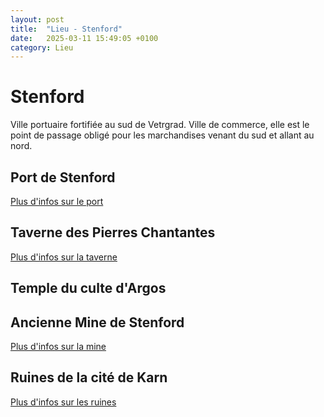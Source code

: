 ```yaml
---
layout: post
title:  "Lieu - Stenford"
date:   2025-03-11 15:49:05 +0100
category: Lieu
---
```


# Stenford
Ville portuaire fortifiée au sud de Vetrgrad. Ville de commerce, elle est le point de passage obligé pour les marchandises venant du sud et allant au nord.

## Port de Stenford
[Plus d'infos sur le port](/dnd-journal/lieu/2025/04/22/Stenford-port.html)

## Taverne des Pierres Chantantes
[Plus d'infos sur la taverne](/dnd-journal/lieu/2025/03/25/Taverne-des-Pierres-Chantantes.html)

## Temple du culte d'Argos


## Ancienne Mine de Stenford
[Plus d'infos sur la mine](/dnd-journal/lieu/2025/03/25/Mines.html)

## Ruines de la cité de Karn
[Plus d'infos sur les ruines](/dnd-journal/lieu/2025/04/08/Karn-Ruines.html)